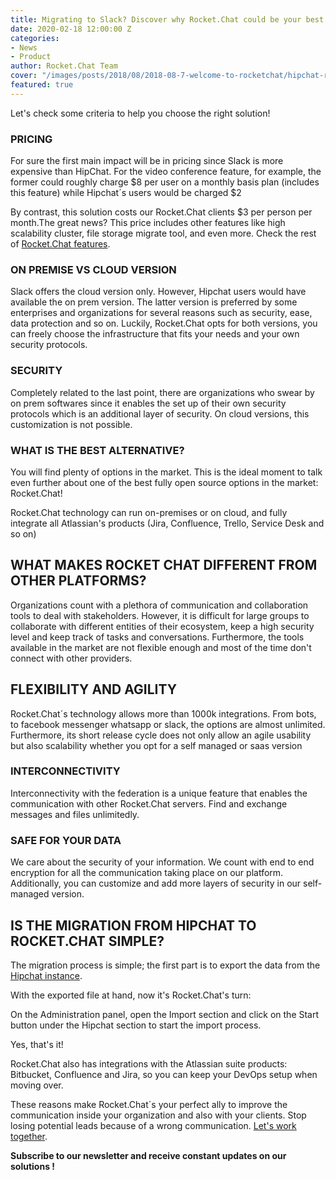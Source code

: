 ```yaml
---
title: Migrating to Slack? Discover why Rocket.Chat could be your best option
date: 2020-02-18 12:00:00 Z
categories:
- News
- Product
author: Rocket.Chat Team
cover: "/images/posts/2018/08/2018-08-7-welcome-to-rocketchat/hipchat-rc-cover.jpg"
featured: true
---
```


Let's check some criteria to help you choose the right solution!

### PRICING

For sure the first main impact will be in pricing since Slack is more expensive than HipChat. For the video conference feature, for example, the former could roughly charge $8 per user on a monthly basis plan (includes this feature) while Hipchat´s users would be charged $2

By contrast, this solution costs our Rocket.Chat clients $3 per person per month.The great news? This price includes other features like high scalability cluster, file storage migrate tool, and even more. Check the rest of [Rocket.Chat features](https://rocket.chat/pricing).

### ON PREMISE VS CLOUD VERSION

Slack offers the cloud version only. However, Hipchat users would have available the on prem version. The latter version is preferred by some enterprises and organizations for several reasons such as security, ease, data protection and so on. Luckily, Rocket.Chat opts for both versions, you can freely choose the infrastructure that fits your needs and your own security protocols.

### SECURITY

Completely related to the last point, there are organizations who swear by on prem softwares since it enables the set up of their own security protocols which is an additional layer of security. On cloud versions, this customization is not possible.

### WHAT IS THE BEST ALTERNATIVE?

You will find plenty of options in the market. This is the ideal moment to talk even further about one of the best fully open source options in the market: Rocket.Chat!

Rocket.Chat technology can run on-premises or on cloud, and fully integrate all Atlassian's products (Jira, Confluence, Trello, Service Desk and so on)

## WHAT MAKES ROCKET CHAT DIFFERENT FROM OTHER PLATFORMS?

Organizations count with a plethora of communication and collaboration tools to deal with stakeholders. However, it is difficult for large groups to collaborate with different entities of their ecosystem, keep a high security level and keep track of tasks and conversations. Furthermore, the tools available in the market are not flexible enough and most of the time don't connect with other providers.

## FLEXIBILITY AND AGILITY

Rocket.Chat´s technology allows more than 1000k integrations. From bots, to facebook messenger  whatsapp or slack, the options are almost unlimited. Furthermore, its short release cycle does not only allow an agile usability but also scalability whether you opt for a self managed or saas version

### INTERCONNECTIVITY

Interconnectivity with the federation is a unique feature that enables the communication with other Rocket.Chat servers. Find and exchange messages and files unlimitedly.

### SAFE FOR YOUR DATA

We care about the security of your information. We count with end to end encryption for all the communication taking place on our platform. Additionally, you can customize  and add more layers of security in our self- managed version.

## IS THE MIGRATION FROM HIPCHAT TO ROCKET.CHAT SIMPLE?

The migration process is simple; the first part is to export the data from the [Hipchat instance](https://confluence.atlassian.com/hc/exporting-and-importing-your-hipchat-data-688882302.html).

With the exported file at hand, now it's Rocket.Chat's turn:

On the Administration panel, open the Import section and click on the Start button under the Hipchat section to start the import process.

Yes, that's it!

Rocket.Chat also has integrations with the Atlassian suite products: Bitbucket, Confluence and Jira, so you can keep your DevOps setup when moving over.

These reasons make Rocket.Chat´s your perfect ally to improve the communication inside your organization and also with your clients. Stop losing potential leads because of a wrong communication. [Let's work together](https://rocket.chat/contact).

**Subscribe to our newsletter and receive constant updates on our solutions !**
